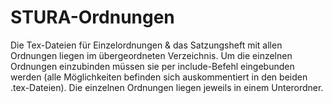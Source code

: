 STURA-Ordnungen
===============
Die Tex-Dateien für Einzelordnungen & das Satzungsheft mit allen Ordnungen liegen im übergeordneten Verzeichnis. Um die einzelnen Ordnungen einzubinden müssen sie per include-Befehl eingebunden werden (alle Möglichkeiten befinden sich auskommentiert in den beiden .tex-Dateien). Die einzelnen Ordnungen liegen jeweils in einem Unterordner.

